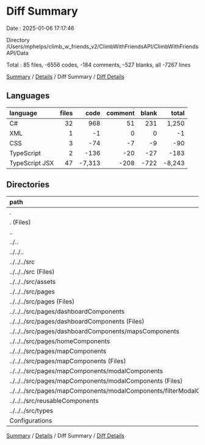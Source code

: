 # Diff Summary

Date : 2025-01-06 17:17:46

Directory /Users/mphelps/climb_w_friends_v2/ClimbWithFriendsAPI/ClimbWithFriendsAPI/Data

Total : 85 files,  -6556 codes, -184 comments, -527 blanks, all -7267 lines

[Summary](results.md) / [Details](details.md) / Diff Summary / [Diff Details](diff-details.md)

## Languages
| language | files | code | comment | blank | total |
| :--- | ---: | ---: | ---: | ---: | ---: |
| C# | 32 | 968 | 51 | 231 | 1,250 |
| XML | 1 | -1 | 0 | 0 | -1 |
| CSS | 3 | -74 | -7 | -9 | -90 |
| TypeScript | 2 | -136 | -20 | -27 | -183 |
| TypeScript JSX | 47 | -7,313 | -208 | -722 | -8,243 |

## Directories
| path | files | code | comment | blank | total |
| :--- | ---: | ---: | ---: | ---: | ---: |
| . | 85 | -6,556 | -184 | -527 | -7,267 |
| . (Files) | 17 | 440 | 12 | 103 | 555 |
| .. | 53 | -7,524 | -235 | -758 | -8,517 |
| ../.. | 53 | -7,524 | -235 | -758 | -8,517 |
| ../../.. | 53 | -7,524 | -235 | -758 | -8,517 |
| ../../../src | 53 | -7,524 | -235 | -758 | -8,517 |
| ../../../src (Files) | 4 | -119 | -7 | -22 | -148 |
| ../../../src/assets | 1 | -1 | 0 | 0 | -1 |
| ../../../src/pages | 32 | -5,929 | -215 | -600 | -6,744 |
| ../../../src/pages (Files) | 5 | -442 | -15 | -76 | -533 |
| ../../../src/pages/dashboardComponents | 6 | -1,336 | -28 | -100 | -1,464 |
| ../../../src/pages/dashboardComponents (Files) | 4 | -916 | -25 | -69 | -1,010 |
| ../../../src/pages/dashboardComponents/mapsComponents | 2 | -420 | -3 | -31 | -454 |
| ../../../src/pages/homeComponents | 1 | -39 | 0 | -5 | -44 |
| ../../../src/pages/mapComponents | 20 | -4,112 | -172 | -419 | -4,703 |
| ../../../src/pages/mapComponents (Files) | 12 | -2,536 | -126 | -238 | -2,900 |
| ../../../src/pages/mapComponents/modalComponents | 8 | -1,576 | -46 | -181 | -1,803 |
| ../../../src/pages/mapComponents/modalComponents (Files) | 7 | -1,436 | -44 | -172 | -1,652 |
| ../../../src/pages/mapComponents/modalComponents/filterModalComponents.tsx | 1 | -140 | -2 | -9 | -151 |
| ../../../src/reusableComponents | 14 | -1,332 | -13 | -113 | -1,458 |
| ../../../src/types | 2 | -143 | 0 | -23 | -166 |
| Configurations | 15 | 528 | 39 | 128 | 695 |

[Summary](results.md) / [Details](details.md) / Diff Summary / [Diff Details](diff-details.md)